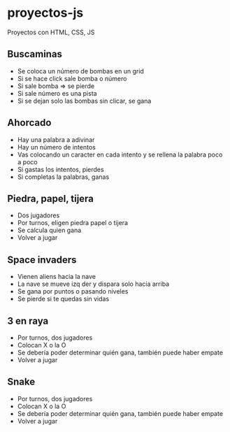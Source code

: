 # proyectos-js
Proyectos con HTML, CSS, JS

## Buscaminas

- Se coloca un número de bombas en un grid
- Si se hace click sale bomba o número
- Si sale bomba => se pierde
- Si sale número es una pista
- Si se dejan solo las bombas sin clicar, se gana

## Ahorcado

- Hay una palabra a adivinar
- Hay un número de intentos
- Vas colocando un caracter en cada intento y se rellena la palabra poco a poco
- Si gastas los intentos, pierdes
- Si completas la palabras, ganas

## Piedra, papel, tijera

- Dos jugadores
- Por turnos, eligen piedra papel o tijera
- Se calcula quien gana
- Volver a jugar

## Space invaders

- Vienen aliens hacia la nave
- La nave se mueve izq der y dispara solo hacia arriba
- Se gana por puntos o pasando niveles
- Se pierde si te quedas sin vidas

## 3 en raya

- Por turnos, dos jugadores
- Colocan X o la O
- Se debería poder determinar quién gana, también puede haber empate
- Volver a jugar

## Snake

- Por turnos, dos jugadores
- Colocan X o la O
- Se debería poder determinar quién gana, también puede haber empate
- Volver a jugar